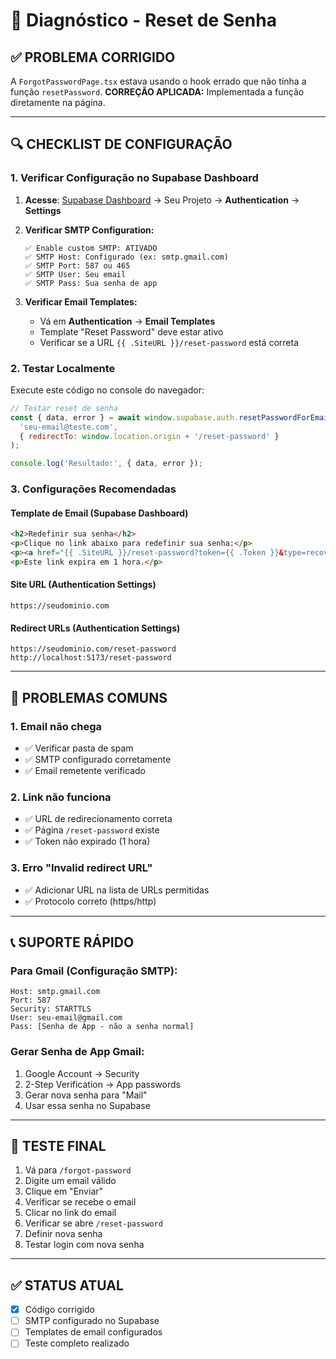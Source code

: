# 🔧 Diagnóstico - Reset de Senha

## ✅ **PROBLEMA CORRIGIDO**
A `ForgotPasswordPage.tsx` estava usando o hook errado que não tinha a função `resetPassword`. 
**CORREÇÃO APLICADA:** Implementada a função diretamente na página.

---

## 🔍 **CHECKLIST DE CONFIGURAÇÃO**

### **1. Verificar Configuração no Supabase Dashboard**

1. **Acesse**: [Supabase Dashboard](https://supabase.com/dashboard) → Seu Projeto → **Authentication** → **Settings**

2. **Verificar SMTP Configuration:**
   ```
   ✅ Enable custom SMTP: ATIVADO
   ✅ SMTP Host: Configurado (ex: smtp.gmail.com)
   ✅ SMTP Port: 587 ou 465
   ✅ SMTP User: Seu email
   ✅ SMTP Pass: Sua senha de app
   ```

3. **Verificar Email Templates:**
   - Vá em **Authentication** → **Email Templates**
   - Template "Reset Password" deve estar ativo
   - Verificar se a URL `{{ .SiteURL }}/reset-password` está correta

### **2. Testar Localmente**

Execute este código no console do navegador:
```javascript
// Testar reset de senha
const { data, error } = await window.supabase.auth.resetPasswordForEmail(
  'seu-email@teste.com',
  { redirectTo: window.location.origin + '/reset-password' }
);

console.log('Resultado:', { data, error });
```

### **3. Configurações Recomendadas**

#### **Template de Email (Supabase Dashboard)**
```html
<h2>Redefinir sua senha</h2>
<p>Clique no link abaixo para redefinir sua senha:</p>
<p><a href="{{ .SiteURL }}/reset-password?token={{ .Token }}&type=recovery">Redefinir Senha</a></p>
<p>Este link expira em 1 hora.</p>
```

#### **Site URL (Authentication Settings)**
```
https://seudominio.com
```

#### **Redirect URLs (Authentication Settings)**
```
https://seudominio.com/reset-password
http://localhost:5173/reset-password
```

---

## 🚨 **PROBLEMAS COMUNS**

### **1. Email não chega**
- ✅ Verificar pasta de spam
- ✅ SMTP configurado corretamente
- ✅ Email remetente verificado

### **2. Link não funciona**
- ✅ URL de redirecionamento correta
- ✅ Página `/reset-password` existe
- ✅ Token não expirado (1 hora)

### **3. Erro "Invalid redirect URL"**
- ✅ Adicionar URL na lista de URLs permitidas
- ✅ Protocolo correto (https/http)

---

## 📞 **SUPORTE RÁPIDO**

### **Para Gmail (Configuração SMTP):**
```
Host: smtp.gmail.com
Port: 587
Security: STARTTLS
User: seu-email@gmail.com
Pass: [Senha de App - não a senha normal]
```

### **Gerar Senha de App Gmail:**
1. Google Account → Security
2. 2-Step Verification → App passwords
3. Gerar nova senha para "Mail"
4. Usar essa senha no Supabase

---

## 🧪 **TESTE FINAL**

1. Vá para `/forgot-password`
2. Digite um email válido
3. Clique em "Enviar"
4. Verificar se recebe o email
5. Clicar no link do email
6. Verificar se abre `/reset-password`
7. Definir nova senha
8. Testar login com nova senha

---

## ✅ **STATUS ATUAL**
- [x] Código corrigido
- [ ] SMTP configurado no Supabase
- [ ] Templates de email configurados
- [ ] Teste completo realizado 